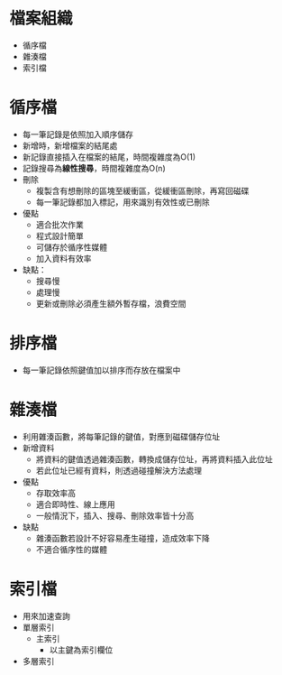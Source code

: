 # 檔案組織
- 循序檔
- 雜湊檔
- 索引檔

# 循序檔
- 每一筆記錄是依照加入順序儲存
- 新增時，新增檔案的結尾處
- 新記錄直接插入在檔案的結尾，時間複雜度為O(1)
- 記錄搜尋為**線性搜尋**，時間複雜度為O(n)
- 刪除
    - 複製含有想刪除的區塊至緩衝區，從緩衝區刪除，再寫回磁碟
    - 每一筆記錄都加入標記，用來識別有效性或已刪除
- 優點
    - 適合批次作業
    - 程式設計簡單
    - 可儲存於循序性媒體
    - 加入資料有效率
- 缺點：
    - 搜尋慢
    - 處理慢
    - 更新或刪除必須產生額外暫存檔，浪費空間

# 排序檔
- 每一筆記錄依照鍵值加以排序而存放在檔案中

# 雜湊檔
- 利用雜湊函數，將每筆記錄的鍵值，對應到磁碟儲存位址
- 新增資料
    - 將資料的鍵值透過雜湊函數，轉換成儲存位址，再將資料插入此位址
    - 若此位址已經有資料，則透過碰撞解決方法處理
- 優點
    - 存取效率高
    - 適合即時性、線上應用
    - 一般情況下，插入、搜尋、刪除效率皆十分高
- 缺點
    - 雜湊函數若設計不好容易產生碰撞，造成效率下降
    - 不適合循序性的媒體

# 索引檔
- 用來加速查詢
- 單層索引
    - 主索引
        - 以主鍵為索引欄位
- 多層索引


